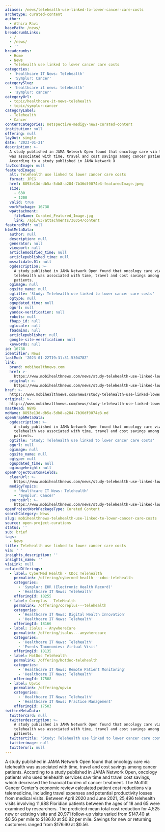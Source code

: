 ```yaml
---
aliases: /news/telehealth-use-linked-to-lower-cancer-care-costs
archetype: curated-content
author:
  - Athira Ravi
basePath: /news/
breadcrumbLinks:
  - /
  - /news/
  - ''
breadcrumbs:
  - Home
  - News
  - Telehealth use linked to lower cancer care costs
categories:
  - 'Healthcare IT News: Telehealth'
  - 'Symplur: Cancer'
categorySlug:
  - 'healthcare it news: telehealth'
  - 'symplur: cancer'
categoryUrl:
  - topic/healthcare-it-news-telehealth
  - topic/symplur-cancer
categoryLabel:
  - Telehealth
  - Cancer
contentCategories: netspective-medigy-news-curated-content
institution: null
offering: null
layOut: single
date: '2023-01-21'
description: >-
  A study published in JAMA Network Open found that oncology care via telehealth
  was associated with time, travel and cost savings among cancer patients.
  According to a study published in JAMA Network O
favIconImage: null
featuredImage:
  alt: Telehealth use linked to lower cancer care costs
  format: JPEG
  href: 8893e13d-db5a-5db8-a284-7b36df0074e3-featuredImage.jpeg
  size:
    - 630
    - 1200
  valid: true
  workPackage: 16738
  wpAttachment:
    fileName: Curated_Featured_Image.jpg
    link: /api/v3/attachments/30354/content
featuredPdf: null
htmlMetaData:
  author: null
  description: null
  generator: null
  viewport: null
  articlemodified_time: null
  articlepublished_time: null
  msvalidate.01: null
  ogdescription: >-
    A study published in JAMA Network Open found that oncology care via
    telehealth was associated with time, travel and cost savings among cancer
    patients.
  ogimage: null
  ogsite_name: null
  ogtitle: 'Study: Telehealth use linked to lower cancer care costs'
  ogtype: null
  ogupdated_time: null
  ogurl: null
  yandex-verification: null
  robots: null
  fbapp_id: null
  oglocale: null
  fbadmins: null
  articlepublisher: null
  google-site-verification: null
  keywords: null
id: 16738
identifier: News
lastMod: '2023-01-22T19:31:31.530478Z'
link:
  brand: mobihealthnews.com
  href: >-
    https://www.mobihealthnews.com/news/study-telehealth-use-linked-lower-cancer-care-costs
  original: >-
    https://www.mobihealthnews.com/news/study-telehealth-use-linked-lower-cancer-care-costs
href: >-
  https://www.mobihealthnews.com/news/study-telehealth-use-linked-lower-cancer-care-costs
original: >-
  https://www.mobihealthnews.com/news/study-telehealth-use-linked-lower-cancer-care-costs
mastHead: NEWS
mdName: 8893e13d-db5a-5db8-a284-7b36df0074e3.md
openGraphMetaData:
  ogdescription: >-
    A study published in JAMA Network Open found that oncology care via
    telehealth was associated with time, travel and cost savings among cancer
    patients.
  ogtitle: 'Study: Telehealth use linked to lower cancer care costs'
  ogurl: null
  ogimage: null
  ogsite_name: null
  ogtype: null
  ogupdated_time: null
  ogimageheight: null
openProjectCustomFields:
  cleanUrl: >-
    https://www.mobihealthnews.com/news/study-telehealth-use-linked-lower-cancer-care-costs
  medigyTopics:
    - 'Healthcare IT News: Telehealth'
    - 'Symplur: Cancer'
  sourceUrl: >-
    https://www.mobihealthnews.com/news/study-telehealth-use-linked-lower-cancer-care-costs
openProjectWorkPackageType: Curated Content
searchCategory: News
slug: mobihealthnews-telehealth-use-linked-to-lower-cancer-care-costs
source: open-project-curations
status: ''
sub: brief
tags:
  - News
title: Telehealth use linked to lower cancer care costs
via: ' '
insights_description: ''
insights_name: ''
viaLink: null
relatedOfferings:
  - label: CyberMed Health - CDoc Telehealth
    permalink: /offering/cybermed-health---cdoc-telehealth
    categories:
      - 'Symplur: EHR (Electronic Health Record)'
      - 'Healthcare IT News: Telehealth'
    offeringId: 18255
  - label: Coreplus - TeleHealth
    permalink: /offering/coreplus---telehealth
    categories:
      - 'Healthcare IT News: Digital Health Innovation'
      - 'Healthcare IT News: Telehealth'
    offeringId: 18166
  - label: iSalus - AnywhereCare
    permalink: /offering/isalus---anywherecare
    categories:
      - 'Healthcare IT News: Telehealth'
      - 'Events Taxonomies: Virtual Visit'
    offeringId: 18135
  - label: HotDoc Telehealth
    permalink: /offering/hotdoc-telehealth
    categories:
      - 'Healthcare IT News: Remote Patient Monitoring'
      - 'Healthcare IT News: Telehealth'
    offeringId: 17508
  - label: Upvio
    permalink: /offering/upvio
    categories:
      - 'Healthcare IT News: Telehealth'
      - 'Healthcare IT News: Practice Management'
    offeringId: 17503
twitterMetaData:
  twittercard: null
  twitterdescription: >-
    A study published in JAMA Network Open found that oncology care via
    telehealth was associated with time, travel and cost savings among cancer
    patients.
  twittertitle: 'Study: Telehealth use linked to lower cancer care costs'
  twitterimage: null
  twitterurl: null
---
```

<p>A study published in JAMA Network Open found that oncology care via telehealth was associated with time, travel and cost savings among cancer patients. According to a study published in JAMA Network Open, oncology patients who used telehealth services saw time and travel cost savings, which decreased the financial burden of cancer treatment. The Moffitt Cancer Center's economic review calculated patient cost reductions via telemedicine, including travel expenses and potential productivity losses from medical visits. Between April 2020 and June 2021, 25,496 telehealth visits involving 11,688 Floridian patients between the ages of 18 and 65 were examined by researchers. The predicted mean total cost reduction for 4,525 new or existing visits and 20,971 follow-up visits varied from $147.40 at $0.56 per mile to $186.10 at $0.82 per mile. Savings for new or returning customers ranged from $176.60 at $0.56.</p>